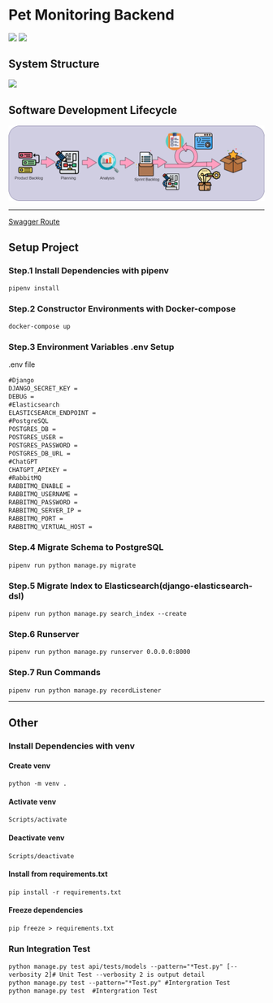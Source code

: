 # Pet Monitoring Backend

![](https://img.shields.io/github/languages/top/fan9704/PetMonitoringSystem-Backend?logo=python&logoColor=%23FFFFFF&style=for-the-badge)
![](https://img.shields.io/github/languages/count/fan9704/PetMonitoringSystem-Backend?color=%23005A2B&style=for-the-badge)

## System Structure

![](./doc/SystemStructure.png)

## Software Development Lifecycle

![](./doc/scrum.png)

---

[Swagger Route](127.0.0.1:8000/swagger/)

## Setup Project

### Step.1 Install Dependencies with pipenv

```shell
pipenv install
```

### Step.2 Constructor Environments with Docker-compose

```shell
docker-compose up
```

### Step.3 Environment Variables .env Setup

.env file
```dotenv
#Django
DJANGO_SECRET_KEY =
DEBUG =
#Elasticsearch
ELASTICSEARCH_ENDPOINT = 
#PostgreSQL
POSTGRES_DB =
POSTGRES_USER =
POSTGRES_PASSWORD =
POSTGRES_DB_URL =
#ChatGPT
CHATGPT_APIKEY = 
#RabbitMQ
RABBITMQ_ENABLE = 
RABBITMQ_USERNAME = 
RABBITMQ_PASSWORD = 
RABBITMQ_SERVER_IP = 
RABBITMQ_PORT = 
RABBITMQ_VIRTUAL_HOST = 
```

### Step.4 Migrate Schema to PostgreSQL

```shell
pipenv run python manage.py migrate
```

### Step.5 Migrate Index to Elasticsearch(django-elasticsearch-dsl)

```shell
pipenv run python manage.py search_index --create
```

### Step.6 Runserver

```shell
pipenv run python manage.py runserver 0.0.0.0:8000
```

### Step.7 Run Commands

```shell
pipenv run python manage.py recordListener
```

----

## Other

### Install Dependencies with venv

#### Create venv

```shell
python -m venv .
```

#### Activate venv

```shell
Scripts/activate
```

#### Deactivate venv

```shell
Scripts/deactivate
```

#### Install from requirements.txt

```shell
pip install -r requirements.txt
```

#### Freeze dependencies

```shell
pip freeze > requirements.txt
```

### Run Integration Test

```shell
python manage.py test api/tests/models --pattern="*Test.py" [--verbosity 2]# Unit Test --verbosity 2 is output detail
python manage.py test --pattern="*Test.py" #Intergration Test
python manage.py test  #Intergration Test
```